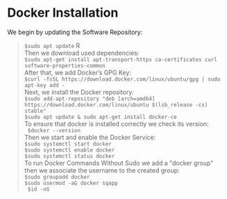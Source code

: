 # Docker Installation
We begin by updating the Software Repository: </br>
> `$sudo apt update` R </br>
Then we download used dependencies: </br>
`$sudo apt-get install apt-transport-https ca-certificates curl software-properties-common` </br>
After that, we add Docker’s GPG Key: </br>
`$curl -fsSL https://download.docker.com/linux/ubuntu/gpg | sudo apt-key add -` </br>
Next, we install the Docker repository: </br>
`$sudo add-apt-repository "deb [arch=amd64] https://download.docker.com/linux/ubuntu $(lsb_release -cs)  stable"` </br>
`$sudo apt update & sudo apt-get install docker-ce` </br>
To ensure that docker is installed correctly we check its version: </br>
` $docker --version` </br>
Then we start and enable the Docker Service: </br>
`$sudo systemctl start docker` </br>
`$sudo systemctl enable docker` </br>
`$sudo systemctl status docker` </br>
To run Docker Commands Without Sudo we add a "docker group" then we associate the username to the created group: </br>
`$sudo groupadd docker` </br>
`$sudo usermod -aG docker sqapp` </br>
` $id -nG` </br>
